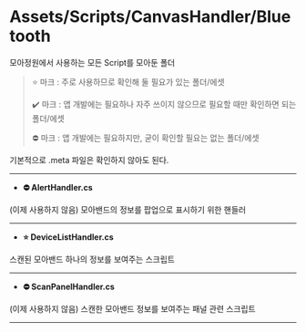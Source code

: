 # Assets/Scripts/CanvasHandler/Bluetooth

모아정원에서 사용하는 모든 Script를 모아둔 폴더

> ⭐ 마크 : 주로 사용하므로 확인해 둘 필요가 있는 폴더/에셋
>
> ✔️ 마크 : 앱 개발에는 필요하나 자주 쓰이지 않으므로 필요할 때만 확인하면 되는 폴더/에셋
>
> ⛔ 마크 : 앱 개발에는 필요하지만, 굳이 확인할 필요는 없는 폴더/에셋

기본적으로 .meta 파일은 확인하지 않아도 된다.

---

  - **⛔️ AlertHandler.cs**

  (이제 사용하지 않음) 모아밴드의 정보를 팝업으로 표시하기 위한 핸들러

  ---
  
  - **⭐ DeviceListHandler.cs**

  스캔된 모아밴드 하나의 정보를 보여주는 스크립트

  ---
  
  - **⛔️ ScanPanelHandler.cs**

  (이제 사용하지 않음) 스캔한 모아밴드 정보를 보여주는 패널 관련 스크립트

  ---
